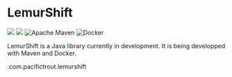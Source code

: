 # LemurShift 
![](https://img.shields.io/badge/Java-ED8B00?style=for-the-badge&logo=openjdk&logoColor=white)
![](https://img.shields.io/badge/Eclipse-2C2255?style=for-the-badge&logo=eclipse&logoColor=white)
![Apache Maven](https://img.shields.io/badge/Apache%20Maven-C71A36?style=for-the-badge&logo=Apache%20Maven&logoColor=white)
![Docker](https://img.shields.io/badge/docker-%230db7ed.svg?style=for-the-badge&logo=docker&logoColor=white)





LemurShift is a Java library currently in development. It is being developped with Maven and Docker. 

.com.pacifictrout.lemurshift

